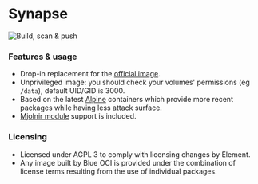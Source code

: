 # Synapse

![Build, scan & push](https://github.com/Polarix-Containers/synapse/actions/workflows/build.yml/badge.svg)

### Features & usage
- Drop-in replacement for the [official image](https://github.com/element-hq/synapse/tree/develop/docker).
- Unprivileged image: you should check your volumes' permissions (eg `/data`), default UID/GID is 3000.
- Based on the latest [Alpine](https://alpinelinux.org/) containers which provide more recent packages while having less attack surface.
- [Mjolnir module](https://github.com/matrix-org/mjolnir/blob/main/docs/synapse_module.md) support is included.

### Licensing
- Licensed under AGPL 3 to comply with licensing changes by Element.
- Any image built by Blue OCI is provided under the combination of license terms resulting from the use of individual packages.
